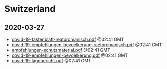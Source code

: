 # Switzerland


## 2020-03-27

* [covid-19-faktenblatt-reatoromanisch.pdf](7e2144661e7651397df8168f098dfa00db3d7600/file.pdf) @02:41 GMT
* [covid-19-empfehlungen-bevoelkerung-raetoromanisch.pdf](6ca36c3100e7d00743f9e6ebc766d49b81479fd6/file.pdf) @02:41 GMT
* [empfehlungen-schutzmaterial.pdf](272680eddd503dd3b84ca182c6eba4ec9a73c399/file.pdf) @02:41 GMT
* [covid-19-empfehlungen-bevoelkerung.pdf](d476d5f47b5a5159249a24e4374ebfa46be10d26/file.pdf) @02:41 GMT
* [covid-19-lagebericht.pdf](cb10594137ca312504610fd7924e99d38d2744cf/file.pdf) @02:41 GMT
